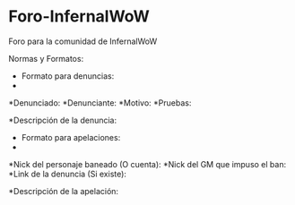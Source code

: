 Foro-InfernalWoW
================

Foro para la comunidad de InfernalWoW

Normas y Formatos:




- Formato para denuncias:
- 
*Denunciado:
*Denunciante:
*Motivo:
*Pruebas:

*Descripción de la denuncia:




- Formato para apelaciones:
- 
*Nick del personaje baneado (O cuenta):
*Nick del GM que impuso el ban:
*Link de la denuncia (Si existe):

*Descripción de la apelación:




